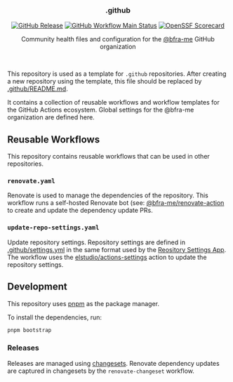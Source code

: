 <h3 align="center">
  <img alt="transparent" src="https://raw.githubusercontent.com/catppuccin/catppuccin/main/assets/misc/transparent.png" height="30" width="0px"/>
  .github
  <img alt="transparent" src="https://raw.githubusercontent.com/catppuccin/catppuccin/main/assets/misc/transparent.png" height="30" width="0px"/>
</h3>

<p align="center">
  <a href="https://github.com/bfra-me/.github/releases/latest" title="Latest Release on GitHub"><img alt="GitHub Release" src="https://img.shields.io/github/v/release/bfra-me/.github?sort=semver&style=for-the-badge&logo=github&label=release"></a>
  <a href="https://github.com/bfra-me/.github/actions?query=workflow%3Amain" title="Search GitHub Actions for Main workflow runs" ><img alt="GitHub Workflow Main Status" src="https://img.shields.io/github/actions/workflow/status/bfra-me/.github/main.yaml?branch=main&style=for-the-badge&logo=github%20actions&logoColor=white&label=main"></a>
  <a href="https://securityscorecards.dev/viewer/?uri=github.com/bfra-me/.github" title="View OpenSSF Scorecard"><img alt="OpenSSF Scorecard" src="https://api.securityscorecards.dev/projects/github.com/bfra-me/.github/badge?style=for-the-badge"></a>
</p>

<p align="center">
  Community health files and configuration for the <a href="https://github.com/bfra-me">@bfra-me</a> GitHub organization
</p>

&nbsp;

This repository is used as a template for `.github` repositories. After creating a new repository using the template, this file should be replaced by [.github/README.md](.github/README.md).

It contains a collection of reusable workflows and workflow templates for the GitHub Actions ecosystem. Global settings for the @bfra-me organization are defined here.

## Reusable Workflows

This repository contains reusable workflows that can be used in other repositories.

### `renovate.yaml`

Renovate is used to manage the dependencies of the repository. This workflow runs a self-hosted Renovate bot (see: [@bfra-me/renovate-action](https://github.com/bfra-me/renovate-action) to create and update the dependency update PRs.

### `update-repo-settings.yaml`

Update repository settings. Repository settings are defined in [.github/settings.yml](.github/settings.yml) in the same format used by the [Reository Settings App](https://github.com/repository-settings/app). The workflow uses the [elstudio/actions-settings](https://github.com/elstudio/actions-settings/tree/v3-beta) action to update the repository settings.

## Development

This repository uses [pnpm](https://pnpm.io/) as the package manager.

To install the dependencies, run:

```bash
pnpm bootstrap
```

### Releases

Releases are managed using [changesets](https://github.com/changesets/changesets). Renovate dependency updates are captured in changesets by the `renovate-changeset` workflow.
